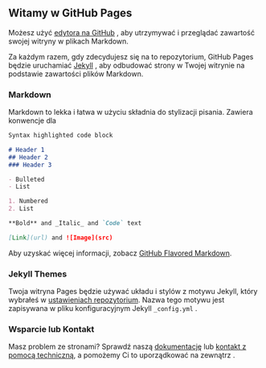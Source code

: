 ## Witamy w GitHub Pages

Możesz użyć [edytora na GitHub](https://github.com/extrazi/pl_m4nfo/edit/gh-pages/index.md) , aby utrzymywać i przeglądać zawartość swojej witryny w plikach Markdown.

Za każdym razem, gdy zdecydujesz się na to repozytorium, GitHub Pages będzie uruchamiać [Jekyll](https://jekyllrb.com/) , aby odbudować strony w Twojej witrynie na podstawie zawartości plików Markdown.

### Markdown

Markdown to lekka i łatwa w użyciu składnia do stylizacji pisania. Zawiera konwencje dla

```markdown
Syntax highlighted code block

# Header 1
## Header 2
### Header 3

- Bulleted
- List

1. Numbered
2. List

**Bold** and _Italic_ and `Code` text

[Link](url) and ![Image](src)
```

Aby uzyskać więcej informacji, zobacz [GitHub Flavored Markdown](https://guides.github.com/features/mastering-markdown/).

### Jekyll Themes

Twoja witryna Pages będzie używać układu i stylów z motywu Jekyll, który wybrałeś w [ustawieniach repozytorium](https://github.com/extrazi/pl_m4nfo/settings). Nazwa tego motywu jest zapisywana w pliku konfiguracyjnym Jekyll `_config.yml` .

### Wsparcie lub Kontakt

Masz problem ze stronami? Sprawdź naszą [dokumentację](https://docs.github.com/categories/github-pages-basics/) lub [kontakt z pomocą techniczną](https://github.com/contact), a pomożemy Ci to uporządkować na zewnątrz .
 
